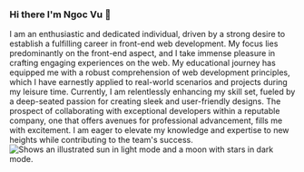 ### Hi there I'm Ngoc Vu 👋
I am an enthusiastic and dedicated individual, driven by a strong desire to establish a fulfilling career in front-end web development. My focus lies predominantly on the front-end aspect, and I take immense pleasure in crafting engaging experiences on the web. My educational journey has equipped me with a robust comprehension of web development principles, which I have earnestly applied to real-world scenarios and projects during my leisure time. Currently, I am relentlessly enhancing my skill set, fueled by a deep-seated passion for creating sleek and user-friendly designs. The prospect of collaborating with exceptional developers within a reputable company, one that offers avenues for professional advancement, fills me with excitement. I am eager to elevate my knowledge and expertise to new heights while contributing to the team's success.
<picture>
  <source media="(prefers-color-scheme: dark)" srcset="https://user-images.githubusercontent.com/25423296/163456776-7f95b81a-f1ed-45f7-b7ab-8fa810d529fa.png">
  <source media="(prefers-color-scheme: light)" srcset="https://user-images.githubusercontent.com/25423296/163456779-a8556205-d0a5-45e2-ac17-42d089e3c3f8.png">
  <img alt="Shows an illustrated sun in light mode and a moon with stars in dark mode." src="https://scontent.fdad1-4.fna.fbcdn.net/v/t39.30808-6/333310508_756521619530154_926092812801173192_n.jpg?_nc_cat=100&cb=99be929b-3346023f&ccb=1-7&_nc_sid=09cbfe&_nc_ohc=kO8ELAcsrHwAX-N4nJ9&_nc_ht=scontent.fdad1-4.fna&oh=00_AfDhOSAUSmgYrOgNpXCr1R9Z7jLxNinfi8Fp15zVuRDQDQ&oe=64D3EA60">
</picture>
